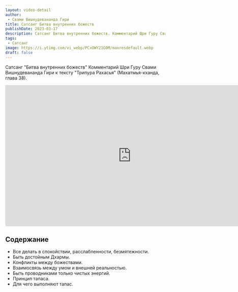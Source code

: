 ```yaml
---
layout: video-detail
author:
 - Свами Вишнудевананда Гири
title: Сатсанг Битва внутренних божеств
publishDate: 2023-03-17
description: Сатсанг Битва внутренних божеств. Комментарий Шри Гуру Свами Вишнудевананда Гири к тексту "Трипура Рахасья" (Махатмья-кханда, глава 38).
tags: 
 - Сатсанг
image: https://i.ytimg.com/vi_webp/PCxOWY21GOM/maxresdefault.webp
draft: false
---
```


 Сатсанг "Битва внутренних божеств"
Комментарий Шри Гуру Свами Вишнудевананда Гири к тексту "Трипура Рахасья" (Махатмья-кханда, глава 38).

<iframe width="790" height="444" src="https://www.youtube.com/embed/PCxOWY21GOM" frameborder="0" allowfullscreen=""></iframe> 

## Содержание

- Все делать в спокойствии, расслабленности, безмятежности.
- Быть достойным Дхармы.
- Конфликты между божествами.
- Взаимосвязь между умом и внешней реальностью.
- Быть проводниками только чистых энергий.
- Принцип тапаса.
- Для чего выполняют тапас.